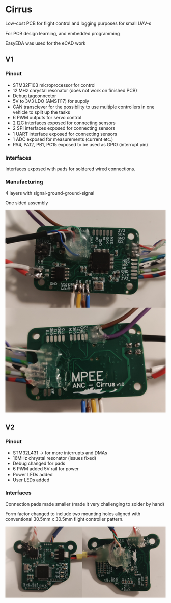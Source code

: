 # Cirrus
Low-cost PCB for flight control and logging purposes for small UAV-s

For PCB design learning, and embedded programming

EasyEDA was used for the eCAD work

## V1

### Pinout

- STM32F103 microprocessor for control
- 12 MHz chrystal resonator (does not work on finished PCB)
- Debug tagconnector
- 5V to 3V3 LDO (AMS1117) for supply
- CAN transciever for the possibility to use multiple controllers in one vehicle to split up the tasks
- 6 PWM outputs for servo control
- 2 I2C interfaces exposed for connecting sensors
- 2 SPI interfaces exposed for connecting sensors
- 1 UART interface exposed for connecting sensors
- 1 ADC exposed for measurements (current etc.)
- PA4, PA12, PB1, PC15 exposed to be used as GPIO (interrupt pin)

### Interfaces
Interfaces exposed with pads for soldered wired connections.

### Manufacturing
4 layers with signal-ground-ground-signal

One sided assembly

![PCB top and bottom](PCB.png "PCB top and bottom picture")


## V2

### Pinout

- STM32L431 -> for more interrupts and DMAs
- 16MHz chrystal resonator (issues fixed)
- Debug changed for pads
- 6 PWM added 5V rail for power
- Power LEDs added
- User LEDs added

### Interfaces
Connection pads made smaller (made it very challenging to solder by hand)

Form factor changed to include two mounting holes aligned with conventional 30.5mm x 30.5mm flight controller pattern.

![PCB top and bottom](PCB2.png "PCB top and bottom picture")